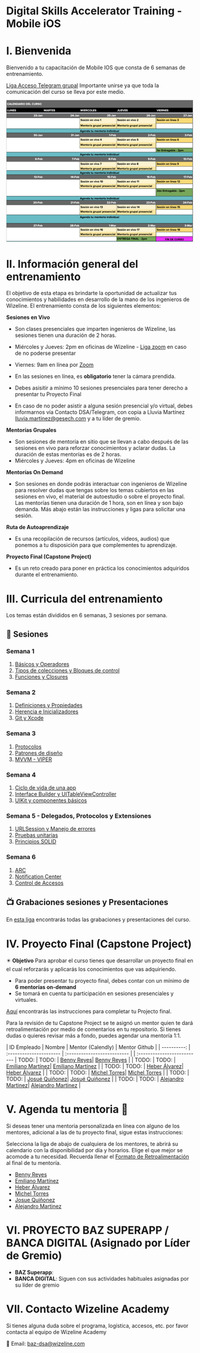 # Digital Skills Accelerator Training - Mobile iOS

# I. Bienvenida
Bienvenido a tu capacitación de Mobile IOS que consta de 6 semanas de entrenamiento.

[Liga Acceso Telegram grupal](https://t.me/+X-iTEuVt3eE3MTgx)
Importante unirse ya que toda la comunicación del curso se lleva por este medio.

![Calendario Bloque 3](https://github.com/wizelineacademy/BAZiOS3-2022/blob/main/Calendario%20Bloque%203%20iOS.png)


# II. Información general del entrenamiento
El objetivo de esta etapa es brindarte la oportunidad de actualizar tus conocimientos y habilidades en desarrollo de la mano de los ingenieros de Wizeline. El entrenamiento consta de los siguientes elementos: 

**Sesiones en Vivo** 
- Son clases presenciales que imparten ingenieros de Wizeline, las sesiones tienen una duración de 2 horas.
- Miércoles y Jueves: 2pm en oficinas de Wizeline - [Liga zoom](https://wizeline.zoom.us/j/85973272972) en caso de no poderse presentar
- Viernes: 9am en línea por [Zoom](https://wizeline.zoom.us/j/85973272972)

- En las sesiones en línea, es **obligatorio** tener la cámara prendida.
- Debes asisitir a mínimo 10 sesiones presenciales para tener derecho a presentar tu Proyecto Final
- En caso de no poder asistir a alguna sesión presencial y/o virtual, debes informarnos vía Contacto DSA/Telegram, con copia a Lluvia Martínez lluvia.martinez@gesech.com y a tu líder de gremio. 

**Mentorías Grupales**
- Son sesiones de mentoría en sitio que se llevan a cabo después de las sesiones en vivo para reforzar conocimientos y aclarar dudas. La duración de estas mentorías es de 2 horas.
- Miércoles y Jueves: 4pm en oficinas de Wizeline

**Mentorías On Demand**
- Son sesiones en donde podrás interactuar con ingenieros de Wizeline para resolver dudas que tengas sobre los temas cubiertos en las sesiones en vivo, el material de autoestudio o sobre el proyecto final. Las mentorías tienen una duración de 1 hora, son en línea y son bajo demanda. Más abajo están las instrucciones y ligas para solicitar una sesión.

**Ruta de Autoaprendizaje**
- Es una recopilación de recursos (artículos, videos, audios) que ponemos a tu disposición para que complementes tu aprendizaje.

**Proyecto Final (Capstone Project)**
- Es un reto creado para poner en práctica los conocimientos adquiridos durante el entrenamiento. 

# III. Curricula del entrenamiento
Los temas están divididos en 6 semanas, 3 sesiones por semana. 

## :bookmark_tabs: Sesiones

### Semana 1
   1. [Básicos y Operadores](curso/semana_1/sesion_1)
   2. [Tipos de colecciones y Bloques de control](curso/semana_1/sesion_2)
   3. [Funciones y Closures](curso/semana_1/sesion_3)

### Semana 2 
   1. [Definiciones y Propiedades](curso/semana_2/sesion_1)
   2. [Herencia e Inicializadores](curso/semana_2/sesion_2)
   3. [Git y Xcode](curso/semana_2/sesion_3)

### Semana 3
   1. [Protocolos](hcurso/semana_3/sesion_1)
   2. [Patrones de diseño](curso/semana_3/sesion_2)
   3. [MVVM - VIPER](curso/semana_3/sesion_3)
   
### Semana 4
   1. [Ciclo de vida de una app](curso/semana_4/sesion_1)
   2. [Interface Builder y UITableViewController](curso/semana_4/sesion_2)
   3. [UIKit y componentes básicos](curso/semana_4/sesion_3)

### Semana 5 - Delegados, Protocolos y Extensiones
   1. [URLSession y Manejo de errores](curso/semana_5/sesion_1)
   2. [Pruebas unitarias](curso/semana_5/sesion_2)
   3. [Principios SOLID](curso/semana_5/sesion_3)

### Semana 6
   1. [ARC](curso/semana_6/sesion_1)
   2. [Notification Center](curso/semana_6/sesion_2)
   3. [Control de Accesos](curso/semana_6/sesion_3)

## 📺 Grabaciones sesiones y Presentaciones

En [esta liga](/Grabaciones_y_Presentaciones.md) encontrarás todas las grabaciones y presentaciones del curso.


# IV. Proyecto Final (Capstone Project)
✴️ **Objetivo**
Para aprobar el curso tienes que desarrollar un proyecto final en el cual reforzarás y aplicarás los conocimientos que vas adquiriendo.
- Para poder presentar tu proyecto final, debes contar con un mínimo de **6 mentorías on-demand**
- Se tomará en cuenta tu participación en sesiones presenciales y virtuales. 

[Aquí](https://github.com/wizelineacademy/baz-ios-project-c3-2022) encontrarás las instrucciones para completar tu Projecto final.

Para la revisión de tu Capstone Project se te asignó un mentor quien te dará retroalimentación por medio de comentarios en tu repositorio. Si tienes dudas o quieres revisar más a fondo, puedes agendar una mentoría 1:1.

| ID Empleado | Nombre                  | Mentor (Calendly)           | Mentor Github                                                   |
| ----------: | :---------------------- | :-------------------------- |  | :--------------------------
| TODO:       | TODO:                   | [Benny Reyes]()| [Benny Reyes](https://github.com/BennyWz)                                           |
| TODO:       | TODO:                   | [Emiliano Martínez]()| [Emiliano Martínez](https://github.com/mtorres0)          |
| TODO:       | TODO:                   | [Heber Álvarez]()| [Heber Álvarez](https://github.com/mtorres0)              |
| TODO:       | TODO:                   | [Michel Torres]()| [Michel Torres](https://github.com/mtorres0)              |
| TODO:       | TODO:                   | [Josué Quiñonez]()| [Josué Quiñonez](https://github.com/JosueQuinonesRivera)  |
| TODO:       | TODO:                   | [Alejandro Martinez]()| [Alejandro Martinez](https://github.com/alejandrombWize)  |


# V. Agenda tu mentoria 📆
Si deseas tener una mentoria personalizada en línea con alguno de los mentores, adicional a las de tu proyecto final, sigue estas instrucciones:

Selecciona la liga de abajo de cualquiera de los mentores, te abrirá su calendario con la disponibilidad por día y horarios. Elige el que mejor se acomode a tu necesidad.
Recuerda llenar el [Formato de Retroalimentación](https://forms.gle/zPhAwxjx11aJfWSw8) al final de tu mentoría.

- [Benny Reyes](https://calendly.com/benny-reyes/baz-mentoria-1-1%7C)
- [Emiliano Martínez](https://calendly.com/emi-mtz)
- [Heber Álvarez](https://calendly.com/heber-alvarez/baz-mentoria-1-1)
- [Michel Torres](https://calendly.com/michel-torres-alonso/baz-mentoria-1-1)
- [Josue Quiñonez](https://calendly.com/josue-quinones-rivera/baz-mentoria-online-on-demand)
- [Alejandro Martinez](https://calendly.com/alejandro-mb/mentorias-baz)


# VI. PROYECTO BAZ SUPERAPP / BANCA DIGITAL (Asignado por Líder de Gremio)

- **BAZ Superapp**: 
- **BANCA DIGITAL**: Siguen con sus actividades habituales asignadas por su líder de gremio


# VII. Contacto Wizeline Academy
Si tienes alguna duda sobre el programa, logística, accesos, etc. por favor contacta al equipo de Wizeline Academy

:email: Email: [baz-dsa@wizeline.com](baz-dsa@wizeline.com)

